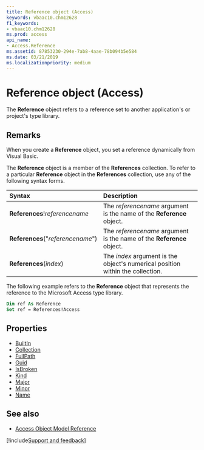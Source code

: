 ```yaml
---
title: Reference object (Access)
keywords: vbaac10.chm12628
f1_keywords:
- vbaac10.chm12628
ms.prod: access
api_name:
- Access.Reference
ms.assetid: 87853230-294e-7ab8-4aae-78b094b5e584
ms.date: 03/21/2019
ms.localizationpriority: medium
---
```



# Reference object (Access)

The **Reference** object refers to a reference set to another application's or project's type library.


## Remarks

When you create a **Reference** object, you set a reference dynamically from Visual Basic.

The **Reference** object is a member of the **References** collection. To refer to a particular **Reference** object in the **References** collection, use any of the following syntax forms.

|Syntax|Description|
|:-----|:-----|
|**References**!_referencename_|The _referencename_ argument is the name of the **Reference** object.|
|**References**("_referencename_")|The _referencename_ argument is the name of the **Reference** object.|
|**References**(_index_)|The _index_ argument is the object's numerical position within the collection.|

The following example refers to the **Reference** object that represents the reference to the Microsoft Access type library.

```vb
Dim ref As Reference 
Set ref = References!Access
```


## Properties

- [BuiltIn](Access.Reference.BuiltIn.md)
- [Collection](Access.Reference.Collection.md)
- [FullPath](Access.Reference.FullPath.md)
- [Guid](Access.Reference.Guid.md)
- [IsBroken](Access.Reference.IsBroken.md)
- [Kind](Access.Reference.Kind.md)
- [Major](Access.Reference.Major.md)
- [Minor](Access.Reference.Minor.md)
- [Name](Access.Reference.Name.md)

## See also

- [Access Object Model Reference](overview/Access/object-model.md)

[!include[Support and feedback](~/includes/feedback-boilerplate.md)]